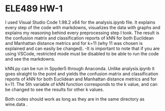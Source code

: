 # ELE489 HW-1

  I used Visual Studio Code 1.98.2 x64 for the analysis.ipynb file. It explains every step of the code with markdowns, visualizes the data with graphs and explains my reasoning behind every preprocessing step I took. The result is the confusion matrix and classification reports of kNN for both Euclidean and Manhattan distance metrics and for k=11 (why 11 was chosen is explained and can easily be changed).
-It is important to note that if you are using VSCode, restricted mode must be disabled to be able to run the code and see the markdowns.

kNN.py can be run in Spyder5 through Anaconda. Unlike analysis.ipynb it goes straight to the point and yields the confusion matrix and classification reports of kNN for both Euclidean and Manhattan distance metrics and for k=11. The 5th variable of kNN function corresponds to the k value, and can be changed to see the results for other k values. 

Both codes should work as long as they are in the same directory as wine.data .
